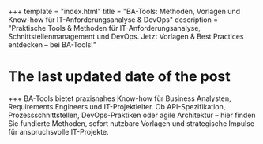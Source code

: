 +++
template = "index.html"
title = "BA-Tools: Methoden, Vorlagen und Know-how für IT-Anforderungsanalyse & DevOps"
description = "Praktische Tools & Methoden für IT-Anforderungsanalyse, Schnittstellenmanagement und DevOps. Jetzt Vorlagen & Best Practices entdecken – bei BA-Tools!"
# The last updated date of the post 

+++
BA-Tools bietet praxisnahes Know-how für Business Analysten, Requirements Engineers und IT-Projektleiter. Ob API-Spezifikation, Prozessschnittstellen, DevOps-Praktiken oder agile Architektur – hier finden Sie fundierte Methoden, sofort nutzbare Vorlagen und strategische Impulse für anspruchsvolle IT-Projekte.

